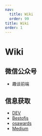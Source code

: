 ```yaml
---
nav:
  title: Wiki
  order: 99
title: Wiki
order: 1
---
```


# Wiki

## 微信公众号

- 趣谈前端

## 信息获取

- [DEV](https://dev.to/)
- [Bestofjs](https://bestofjs.org/)
- [osawards](https://osawards.com/)
- [Medium](https://medium.com/)

